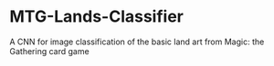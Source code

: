 # MTG-Lands-Classifier
A CNN for image classification of the basic land art from Magic: the Gathering card game
